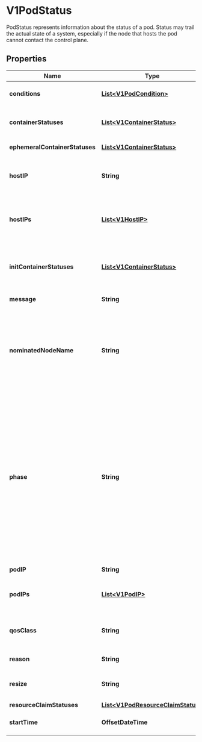 

# V1PodStatus

PodStatus represents information about the status of a pod. Status may trail the actual state of a system, especially if the node that hosts the pod cannot contact the control plane.

## Properties

| Name | Type | Description | Notes |
|------------ | ------------- | ------------- | -------------|
|**conditions** | [**List&lt;V1PodCondition&gt;**](V1PodCondition.md) | Current service state of pod. More info: https://kubernetes.io/docs/concepts/workloads/pods/pod-lifecycle#pod-conditions |  [optional] |
|**containerStatuses** | [**List&lt;V1ContainerStatus&gt;**](V1ContainerStatus.md) | The list has one entry per container in the manifest. More info: https://kubernetes.io/docs/concepts/workloads/pods/pod-lifecycle#pod-and-container-status |  [optional] |
|**ephemeralContainerStatuses** | [**List&lt;V1ContainerStatus&gt;**](V1ContainerStatus.md) | Status for any ephemeral containers that have run in this pod. |  [optional] |
|**hostIP** | **String** | hostIP holds the IP address of the host to which the pod is assigned. Empty if the pod has not started yet. A pod can be assigned to a node that has a problem in kubelet which in turns mean that HostIP will not be updated even if there is a node is assigned to pod |  [optional] |
|**hostIPs** | [**List&lt;V1HostIP&gt;**](V1HostIP.md) | hostIPs holds the IP addresses allocated to the host. If this field is specified, the first entry must match the hostIP field. This list is empty if the pod has not started yet. A pod can be assigned to a node that has a problem in kubelet which in turns means that HostIPs will not be updated even if there is a node is assigned to this pod. |  [optional] |
|**initContainerStatuses** | [**List&lt;V1ContainerStatus&gt;**](V1ContainerStatus.md) | The list has one entry per init container in the manifest. The most recent successful init container will have ready &#x3D; true, the most recently started container will have startTime set. More info: https://kubernetes.io/docs/concepts/workloads/pods/pod-lifecycle#pod-and-container-status |  [optional] |
|**message** | **String** | A human readable message indicating details about why the pod is in this condition. |  [optional] |
|**nominatedNodeName** | **String** | nominatedNodeName is set only when this pod preempts other pods on the node, but it cannot be scheduled right away as preemption victims receive their graceful termination periods. This field does not guarantee that the pod will be scheduled on this node. Scheduler may decide to place the pod elsewhere if other nodes become available sooner. Scheduler may also decide to give the resources on this node to a higher priority pod that is created after preemption. As a result, this field may be different than PodSpec.nodeName when the pod is scheduled. |  [optional] |
|**phase** | **String** | The phase of a Pod is a simple, high-level summary of where the Pod is in its lifecycle. The conditions array, the reason and message fields, and the individual container status arrays contain more detail about the pod&#39;s status. There are five possible phase values:  Pending: The pod has been accepted by the Kubernetes system, but one or more of the container images has not been created. This includes time before being scheduled as well as time spent downloading images over the network, which could take a while. Running: The pod has been bound to a node, and all of the containers have been created. At least one container is still running, or is in the process of starting or restarting. Succeeded: All containers in the pod have terminated in success, and will not be restarted. Failed: All containers in the pod have terminated, and at least one container has terminated in failure. The container either exited with non-zero status or was terminated by the system. Unknown: For some reason the state of the pod could not be obtained, typically due to an error in communicating with the host of the pod.  More info: https://kubernetes.io/docs/concepts/workloads/pods/pod-lifecycle#pod-phase |  [optional] |
|**podIP** | **String** | podIP address allocated to the pod. Routable at least within the cluster. Empty if not yet allocated. |  [optional] |
|**podIPs** | [**List&lt;V1PodIP&gt;**](V1PodIP.md) | podIPs holds the IP addresses allocated to the pod. If this field is specified, the 0th entry must match the podIP field. Pods may be allocated at most 1 value for each of IPv4 and IPv6. This list is empty if no IPs have been allocated yet. |  [optional] |
|**qosClass** | **String** | The Quality of Service (QOS) classification assigned to the pod based on resource requirements See PodQOSClass type for available QOS classes More info: https://kubernetes.io/docs/concepts/workloads/pods/pod-qos/#quality-of-service-classes |  [optional] |
|**reason** | **String** | A brief CamelCase message indicating details about why the pod is in this state. e.g. &#39;Evicted&#39; |  [optional] |
|**resize** | **String** | Status of resources resize desired for pod&#39;s containers. It is empty if no resources resize is pending. Any changes to container resources will automatically set this to \&quot;Proposed\&quot; |  [optional] |
|**resourceClaimStatuses** | [**List&lt;V1PodResourceClaimStatus&gt;**](V1PodResourceClaimStatus.md) | Status of resource claims. |  [optional] |
|**startTime** | **OffsetDateTime** | RFC 3339 date and time at which the object was acknowledged by the Kubelet. This is before the Kubelet pulled the container image(s) for the pod. |  [optional] |



